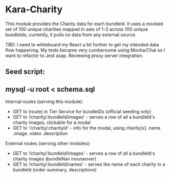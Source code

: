 # Kara-Charity

This module provides the Charity data for each bundleId. It uses a mocked set of 100 unique charities mapped in sets of 1-3 across 100 unique bundleIds; currently, it pulls no data from any external source.

TBD:
I need to whiteboard my React a bit further to get my intended data flow happening.
My tests became very cumbersome using Mocha/Chai so I want to refactor to Jest asap.
Reviewing proxy server integration.

## Seed script:
## mysql -u root < schema.sql

Internal routes (serving this module):
- GET to (route) in Tier Service for bundleIDs (official seeding only)
- GET to ‘/charity/:bundleId/images’ - serves a row of all a bundleId's charity images, clickable for a modal
- GET to '/charity/:charityId' - info for the modal, using charity[x] .name .image .video .description

External routes (serving other modules):
- GET to ‘/charity/:bundleId/images’ - serves a row of all a bundleId's charity images (bundleNav mouseover)
- GET to ‘/charity/:bundleId/names’ - serves the name of each charity in a bundleId (order summary, descriptions)